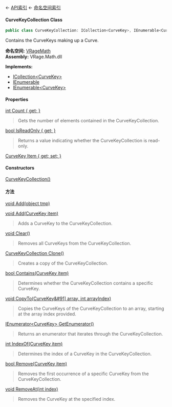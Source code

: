 ← [API索引](Api-Index) ← [命名空间索引](Namespace-Index)

#### CurveKeyCollection Class

```csharp
public class CurveKeyCollection: ICollection<CurveKey>, IEnumerable<CurveKey>, IEnumerable
```

Contains the CurveKeys making up a Curve.

**命名空间:** [VRageMath](VRageMath)  
**Assembly:** VRage.Math.dll

**Implements:**  
* [ICollection&lt;CurveKey&gt;](https://docs.microsoft.com/en-us/dotnet/api/System.Collections.Generic.ICollection-1?view=netframework-4.6)  
* [IEnumerable](https://docs.microsoft.com/en-us/dotnet/api/System.Collections.IEnumerable?view=netframework-4.6)  
* [IEnumerable&lt;CurveKey&gt;](https://docs.microsoft.com/en-us/dotnet/api/System.Collections.Generic.IEnumerable-1?view=netframework-4.6)

#### Properties

[int Count { get; }](VRageMath.CurveKeyCollection.Count)

> Gets the number of elements contained in the CurveKeyCollection.

[bool IsReadOnly { get; }](VRageMath.CurveKeyCollection.IsReadOnly)

> Returns a value indicating whether the CurveKeyCollection is read-only.

[CurveKey Item { get; set; }](VRageMath.CurveKeyCollection.Item)

> 

#### Constructors

[CurveKeyCollection()](VRageMath.CurveKeyCollection..ctor)

> 

#### 方法

[void Add(object tmp)](VRageMath.CurveKeyCollection.Add)

> 

[void Add(CurveKey item)](VRageMath.CurveKeyCollection.Add)

> Adds a CurveKey to the CurveKeyCollection.

[void Clear()](VRageMath.CurveKeyCollection.Clear)

> Removes all CurveKeys from the CurveKeyCollection.

[CurveKeyCollection Clone()](VRageMath.CurveKeyCollection.Clone)

> Creates a copy of the CurveKeyCollection.

[bool Contains(CurveKey item)](VRageMath.CurveKeyCollection.Contains)

> Determines whether the CurveKeyCollection contains a specific CurveKey.

[void CopyTo(CurveKey&#91&#93; array, int arrayIndex)](VRageMath.CurveKeyCollection.CopyTo)

> Copies the CurveKeys of the CurveKeyCollection to an array, starting at the array index provided.

[IEnumerator&lt;CurveKey&gt; GetEnumerator()](VRageMath.CurveKeyCollection.GetEnumerator)

> Returns an enumerator that iterates through the CurveKeyCollection.

[int IndexOf(CurveKey item)](VRageMath.CurveKeyCollection.IndexOf)

> Determines the index of a CurveKey in the CurveKeyCollection.

[bool Remove(CurveKey item)](VRageMath.CurveKeyCollection.Remove)

> Removes the first occurrence of a specific CurveKey from the CurveKeyCollection.

[void RemoveAt(int index)](VRageMath.CurveKeyCollection.RemoveAt)

> Removes the CurveKey at the specified index.

